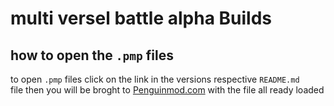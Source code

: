 # multi versel battle alpha Builds


## how to open the ``.pmp`` files

to open ``.pmp`` files click on the link in the versions respective ``README.md``<br>
file then you will be broght to [Penguinmod.com](https://penguinmod.com/) with the file all ready loaded
